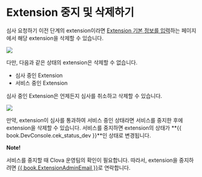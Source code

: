 # Extension 중지 및 삭제하기

심사 요청하기 이전 단계의 extension이라면 [Extension 기본 정보를 입력](/DevConsole/Guides/CEK/Register_Extension.md#InputExtensionInfo)하는 페이지에서 해당 extension을 삭제할 수 있습니다.

![](/DevConsole/Resources/Images/DevConsole-Remove_Extension.png)

다만, 다음과 같은 상태의 extension은 삭제할 수 없습니다.

* 심사 중인 Extension
* 서비스 중인 Extension

심사 중인 Extension은 언제든지 심사를 취소하고 삭제할 수 있습니다.

![](/DevConsole/Resources/Images/DevConsole-Cancel_Submission.png)

만약, extension이 심사를 통과하여 서비스 중인 상태라면 서비스를 중지한 후에 extension을 삭제할 수 있습니다. 서비스를 중지하면 extension의 상태가 **{{ book.DevConsole.cek_status_dev }}**인 상태로 변경됩니다.

<div class="note">
  <p><strong>Note!</strong></p>
  <p>서비스를 중지할 때 Clova 운영팀의 확인이 필요합니다. 따라서, extension을 중지하려면 <a href="mailto:{{ book.ExtensionAdminEmail }}">{{ book.ExtensionAdminEmail }}</a>로 연락합니다.</p>
</div>
